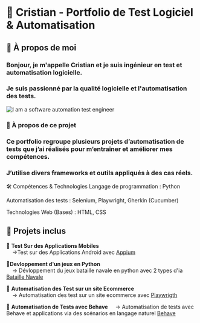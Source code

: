 # 🚀 Cristian - Portfolio de Test Logiciel & Automatisation
## 👋 À propos de moi
###   Bonjour, je m'appelle Cristian et je suis ingénieur en test et automatisation logicielle.
###  Je suis passionné par la qualité logicielle et l'automatisation des tests.

![I am a software automation test engineer](https://sdmntpritalynorth.oaiusercontent.com/files/00000000-ad50-5246-b7a1-b4fb202c93a2/raw?se=2025-04-02T16%3A40%3A17Z&sp=r&sv=2024-08-04&sr=b&scid=8e3d962e-e64b-598f-9abd-e71b46467bd4&skoid=54ae6e2b-352e-4235-bc96-afa2512cc978&sktid=a48cca56-e6da-484e-a814-9c849652bcb3&skt=2025-04-02T06%3A12%3A25Z&ske=2025-04-03T06%3A12%3A25Z&sks=b&skv=2024-08-04&sig=%2BHLhyydI/1c0ulF2HRBEDpM45j1kn9SCDdg3AlSxyOc%3D)



### 📌 À propos de ce projet
### Ce portfolio regroupe plusieurs projets d’automatisation de tests que j’ai réalisés pour m’entraîner et améliorer mes compétences.
### J’utilise divers frameworks et outils appliqués à des cas réels.

🛠 Compétences & Technologies
Langage de programmation : Python

Automatisation des tests : Selenium, Playwright, Gherkin (Cucumber)

Technologies Web (Bases) : HTML, CSS
## 📂 Projets inclus

🔹 **Test Sur des Applications Mobiles**  
&nbsp;&nbsp;&nbsp;&nbsp;→Test sur des Applications Android  avec  [Appium](https://github.com/cristian772/QA-testing-autmation/tree/main/Appium)

🔹**Devloppement d'un jeux en Python**  
&nbsp;&nbsp;&nbsp;&nbsp;→ Dévloppement du jeux bataille navale en python avec 2 types d'ia [Bataille Navale](https://github.com/cristian772/QA-testing-autmation/tree/main/Games)

🔹 **Automatisation des Test sur un site Ecommerce**  
&nbsp;&nbsp;&nbsp;&nbsp;→ Automatisation des test sur un site ecommerce avec [Playwrigth](https://github.com/cristian772/QA-testing-autmation/tree/main/Playwrigth)

🔹 **Automatisation de Tests avec Behave**
&nbsp;&nbsp;&nbsp;&nbsp;→ Automatisation de tests avec Behave et applications via des scénarios en langage naturel [Behave](https://github.com/cristian772/QA-testing-autmation/tree/main/features)






